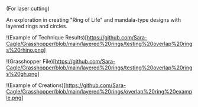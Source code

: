 (For laser cutting)

An exploration in creating "Ring of Life" and mandala-type designs with layered rings and circles.

!(Example of Technique Results)[https://github.com/Sara-Cagle/Grasshopper/blob/main/layered%20rings/testing%20overlap%20rings%20rhino.png]

!(Grasshopper File)[https://github.com/Sara-Cagle/Grasshopper/blob/main/layered%20rings/testing%20overlap%20rings%20gh.png]

!(Example of Creations)[https://github.com/Sara-Cagle/Grasshopper/blob/main/layered%20rings/overlap%20ring%20example.png]

